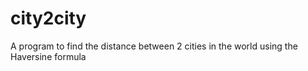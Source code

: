 # city2city
A program to find the distance between 2 cities in the world using the Haversine formula
